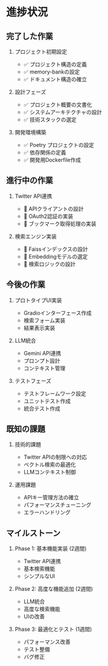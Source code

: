 # 進捗状況

## 完了した作業
1. プロジェクト初期設定
   - ✅ プロジェクト構造の定義
   - ✅ memory-bankの設定
   - ✅ ドキュメント構造の確立

2. 設計フェーズ
   - ✅ プロジェクト概要の文書化
   - ✅ システムアーキテクチャの設計
   - ✅ 技術スタックの選定

3. 開発環境構築
   - ✅ Poetry プロジェクトの設定
   - ✅ 依存関係の定義
   - ✅ 開発用Dockerfile作成

## 進行中の作業
1. Twitter API連携
   - 🔄 APIクライアントの設計
   - 📝 OAuth2認証の実装
   - 📝 ブックマーク取得処理の実装

2. 検索エンジン実装
   - 📝 Faissインデックスの設計
   - 📝 Embeddingモデルの選定
   - 📝 検索ロジックの設計

## 今後の作業
1. プロトタイプUI実装
   - Gradioインターフェース作成
   - 検索フォーム実装
   - 結果表示実装

2. LLM統合
   - Gemini API連携
   - プロンプト設計
   - コンテキスト管理

3. テストフェーズ
   - テストフレームワーク設定
   - ユニットテスト作成
   - 統合テスト作成

## 既知の課題
1. 技術的課題
   - Twitter APIの制限への対応
   - ベクトル検索の最適化
   - LLMコンテキスト制御

2. 運用課題
   - APIキー管理方法の確立
   - パフォーマンスチューニング
   - エラーハンドリング

## マイルストーン
1. Phase 1: 基本機能実装 (2週間)
   - Twitter API連携
   - 基本検索機能
   - シンプルなUI

2. Phase 2: 高度な機能追加 (2週間)
   - LLM統合
   - 高度な検索機能
   - UIの改善

3. Phase 3: 最適化とテスト (1週間)
   - パフォーマンス改善
   - テスト整備
   - バグ修正 